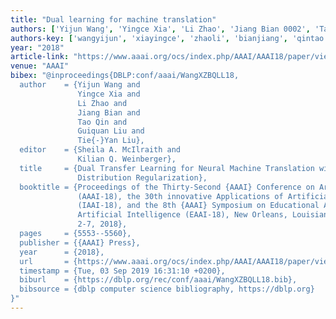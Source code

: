 ```yaml
---
title: "Dual learning for machine translation"
authors: ['Yijun Wang', 'Yingce Xia', 'Li Zhao', 'Jiang Bian 0002', 'Tao Qin', 'Guiquan Liu', 'Tie-Yan Liu']
authors-key: ['wangyijun', 'xiayingce', 'zhaoli', 'bianjiang', 'qintao', 'liuguiquan', 'liutieyan']
year: "2018"
article-link: "https://www.aaai.org/ocs/index.php/AAAI/AAAI18/paper/view/17041"
venue: "AAAI"
bibex: "@inproceedings{DBLP:conf/aaai/WangXZBQLL18,
  author    = {Yijun Wang and
               Yingce Xia and
               Li Zhao and
               Jiang Bian and
               Tao Qin and
               Guiquan Liu and
               Tie{-}Yan Liu},
  editor    = {Sheila A. McIlraith and
               Kilian Q. Weinberger},
  title     = {Dual Transfer Learning for Neural Machine Translation with Marginal
               Distribution Regularization},
  booktitle = {Proceedings of the Thirty-Second {AAAI} Conference on Artificial Intelligence,
               (AAAI-18), the 30th innovative Applications of Artificial Intelligence
               (IAAI-18), and the 8th {AAAI} Symposium on Educational Advances in
               Artificial Intelligence (EAAI-18), New Orleans, Louisiana, USA, February
               2-7, 2018},
  pages     = {5553--5560},
  publisher = {{AAAI} Press},
  year      = {2018},
  url       = {https://www.aaai.org/ocs/index.php/AAAI/AAAI18/paper/view/17041},
  timestamp = {Tue, 03 Sep 2019 16:31:10 +0200},
  biburl    = {https://dblp.org/rec/conf/aaai/WangXZBQLL18.bib},
  bibsource = {dblp computer science bibliography, https://dblp.org}
}"
---
```

